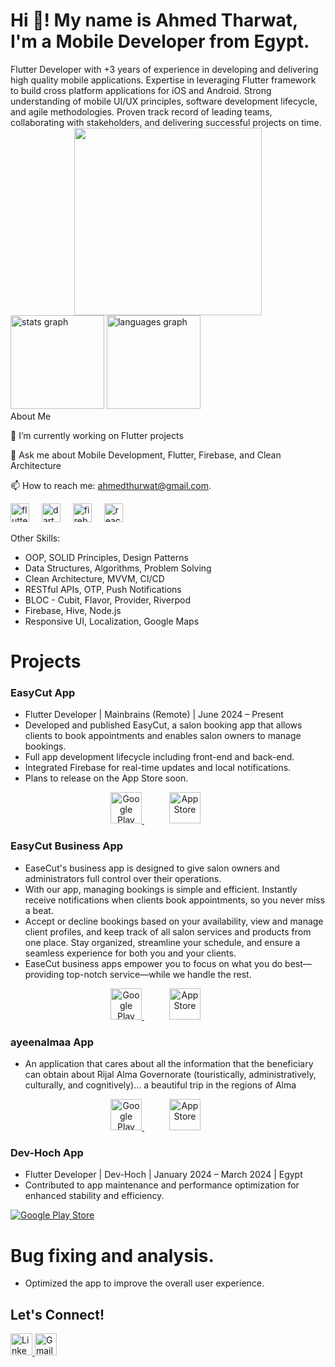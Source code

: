 
<h1 align="left">Hi 👋! My name is Ahmed Tharwat, I'm a Mobile Developer from Egypt.</h1>
Flutter Developer with +3 years of experience in developing and delivering high quality mobile applications. 
Expertise in leveraging Flutter framework to build cross platform applications for iOS and Android. Strong 
understanding of mobile UI/UX principles, software development lifecycle, and agile methodologies. Proven 
track record of leading teams, collaborating with stakeholders, and delivering successful projects on time.


<div align="center">
    <img height="300" width="-900" src="https://media.tenor.com/I1NARftewZcAAAAd/profile.gif" />
</div>






<div align="left"> <img src="https://github-readme-stats.vercel.app/api?username=ahmedevcode&hide_title=false&hide_rank=true&show_icons=true&include_all_commits=true&count_private=true&disable_animations=false&theme=dracula&locale=en&hide_border=false" height="150" alt="stats graph" /> <img src="https://github-readme-stats.vercel.app/api/top-langs?username=ahmedevcode&locale=en&hide_title=false&layout=compact&card_width=320&langs_count=5&theme=dracula&hide_border=false" height="150" alt="languages graph" /> </div>
About Me


🌱 I’m currently working on Flutter projects


💬 Ask me about Mobile Development, Flutter, Firebase, and Clean Architecture


📫 How to reach me: ahmedthurwat@gmail.com.





 
<div align="left"> <img src="https://cdn.jsdelivr.net/gh/devicons/devicon/icons/flutter/flutter-original.svg" height="30" alt="flutter logo" /> <img width="12" /> <img src="https://cdn.jsdelivr.net/gh/devicons/devicon/icons/dart/dart-original.svg" height="30" alt="dart logo" /> <img width="12" /> <img src="https://cdn.jsdelivr.net/gh/devicons/devicon/icons/firebase/firebase-plain.svg" height="30" alt="firebase logo" /> <img width="12" /> <img <img src="https://cdn.jsdelivr.net/gh/devicons/devicon/icons/react/react-original.svg" height="30" alt="react native logo" /> <img width="12" 
 </div>



  




Other Skills:




+ OOP, SOLID Principles, Design Patterns
+ Data Structures, Algorithms, Problem Solving
+ Clean Architecture, MVVM, CI/CD
+ RESTful APIs, OTP, Push Notifications
+ BLOC - Cubit, Flavor, Provider, Riverpod
+ Firebase, Hive, Node.js
+ Responsive UI, Localization, Google Maps
# Projects
### EasyCut App

+ Flutter Developer | Mainbrains (Remote) | June 2024 – Present
+ Developed and published EasyCut, a salon booking app that allows clients to book appointments and enables salon owners to manage bookings.
+ Full app development lifecycle including front-end and back-end.
+ Integrated Firebase for real-time updates and local notifications.
+ Plans to release on the App Store soon.

<div align="center">
  <a href="https://play.google.com/store/apps/details?id=com.easycut.ease">
    <img src="https://upload.wikimedia.org/wikipedia/commons/7/78/Google_Play_Store_badge_EN.svg" height="50" alt="Google Play Store" />
  </a>
  <span style="margin: 0 20px;"></span>
  <a href="https://apps.apple.com/us/app/easy-cut/id6738903218">
    <img src="https://developer.apple.com/assets/elements/badges/download-on-the-app-store.svg" height="50" alt="App Store" />
  </a>
  <span style="margin: 0 20px;"></span>
  
</div>

###  EasyCut Business App
+ EaseCut's business app is designed to give salon owners and administrators full control over their operations.
+ With our app, managing bookings is simple and efficient. Instantly receive notifications when clients book appointments, so you never miss a beat.
+ Accept or decline bookings based on your availability, view and manage client profiles, and keep track of all salon services and products from one place. Stay organized, streamline your schedule, and ensure a seamless experience for both you and your clients. 
+ EaseCut business apps empower you to focus on what you do best—providing top-notch service—while we handle the rest.


<div align="center">
  <a href="https://play.google.com/store/apps/details?id=com.easycut.business">
    <img src="https://upload.wikimedia.org/wikipedia/commons/7/78/Google_Play_Store_badge_EN.svg" height="50" alt="Google Play Store" />
  </a>
  <span style="margin: 0 20px;"></span>
  <a href="https://apps.apple.com/us/app/easycut-business/id6738636774">
    <img src="https://developer.apple.com/assets/elements/badges/download-on-the-app-store.svg" height="50" alt="App Store" />
  </a>
  <span style="margin: 0 20px;"></span>
  
</div>

###  ayeenalmaa App
+ An application that cares about all the information that the beneficiary can obtain about Rijal Alma Governorate (touristically, administratively, culturally, and cognitively)... a beautiful trip in the regions of Alma


<div align="center">
  <a href="https://play.google.com/store/apps/details?id=com.ayeen.ayeenalmaa">
    <img src="https://upload.wikimedia.org/wikipedia/commons/7/78/Google_Play_Store_badge_EN.svg" height="50" alt="Google Play Store" />
  </a>
  <span style="margin: 0 20px;"></span>
  <a href="https://apps.apple.com/us/app/ayeen-alma/id6739967375">
    <img src="https://developer.apple.com/assets/elements/badges/download-on-the-app-store.svg" height="50" alt="App Store" />
  </a>
  <span style="margin: 0 20px;"></span>
  
</div>



### Dev-Hoch App

+ Flutter Developer | Dev-Hoch | January 2024 – March 2024 | Egypt
+ Contributed to app maintenance and performance optimization for enhanced stability and efficiency.


[![Google Play Store](https://upload.wikimedia.org/wikipedia/commons/7/78/Google_Play_Store_badge_EN.svg)](https://play.google.com/store/apps/details?id=com.devhoch.devhoch&pcampaignid=web_share)
# Bug fixing and analysis.
+ Optimized the app to improve the overall user experience.
## Let's Connect!
<div align="left">
  <a href="https://www.linkedin.com/in/ahmed-elsharhawy-30a069180/" target="_blank">
    <img src="https://upload.wikimedia.org/wikipedia/commons/c/ca/LinkedIn_logo_initials.png" height="35" alt="LinkedIn logo" />
  </a>
  <a href="mailto:your-email@gmail.com">
    <img src="https://upload.wikimedia.org/wikipedia/commons/4/4e/Gmail_Icon.png" height="35" alt="Gmail logo" />
  </a>
</div>

